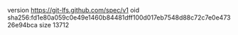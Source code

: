 version https://git-lfs.github.com/spec/v1
oid sha256:fd1e80a059c0e49e1460b84481dff100d017eb7548d88c72c7e0e47326e94bca
size 13712
